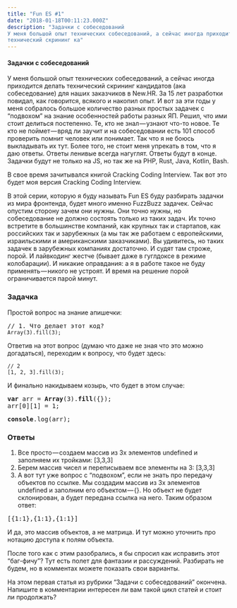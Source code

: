 ```yaml
---
title: "Fun ES #1"
date: "2018-01-18T00:11:23.000Z"
description: "Задачки с собеседований
У меня большой опыт технических собеседований, а сейчас иногда приходится делать
технический скрининг ка"
---
```


<h4>Задачки с собеседований</h4>
<p>У меня большой опыт технических собеседований, а сейчас иногда приходится делать технический скрининг кандидатов (ака собеседование) для наших заказчиков в New.HR. За 15 лет разработки повидал, как говорится, всякого и накопил опыт. И вот за эти годы у меня собралось большое количество разных простых задачек с “подвохом” на знание особенностей работы разных ЯП. Решил, что ими стоит делиться постепенно. Те, кто не знал — узнают что-то новое. Те кто не поймет — вряд ли заучит и на собеседовании есть 101 способ проверить помнит человек или понимает. Так что я не боюсь выкладывать их тут. Более того, не стоит меня упрекать в том, что я даю ответы. Ответы ленивые всегда нагуглят. Ответы будут в конце. Задачки будут не только на JS, но так же на PHP, Rust, Java, Kotlin, Bash.</p>

<p>В свое время зачитывался книгой Cracking Coding Interview. Так вот это будет моя версия Cracking Coding Interview.</p>
<p>В этой серии, которую я буду называть Fun ES буду разбирать задачки из мира фронтенда, будет много именно FuzzBuzz задачек. Сейчас опустим сторону зачем они нужны. Они точно нужны, но собеседование не должно состоять только из таких задач. Их точно встретите в большинстве компаний, как крупных так и стартапов, как российских так и зарубежных (а мы так же работаем с европейскими, израильскими и американскими заказчиками). Вы удивитесь, но таких задачек в зарубежных компаниях достаточно. И судят там строже, порой. И лайвкодинг жестче (бывает даже в гуглдоксе в режиме колобарации). И никакие оправдания: а я в работе такое не буду применять — никого не устроят. И время на решение порой ограничивается парой минут.</p>
<h3>Задачка</h3>
<p>Простой вопрос на знание апишечки:</p>
<pre>// 1. Что делает этот код?<br><code>Array(3).fill(3);</code></pre>
<p>Ответив на этот вопрос (думаю что даже не зная что это можно догадаться), переходим к вопросу, что будет здесь:</p>
<pre><code>// 2<br>[1, 2, 3].fill(3);</code></pre>
<p>И финально накидываем козырь, что будет в этом случае:</p>
<pre><strong>var</strong> arr = <strong>Array</strong>(3).<strong>fill</strong>({});<br>arr[0][1] = 1;</pre>
<pre><strong>console</strong>.log(arr);</pre>
<h3>Ответы</h3>
<ol>
<li>Все просто — создаем массив из 3х элементов undefined и заполняем их тройками: [3,3,3]</li>
<li>Берем массив чисел и переписываем все элементы на 3: [3,3,3]</li>
<li>А вот тут уже вопрос с “подвохом”, если не знать про передачу объектов по ссылке. Мы создадим массив из 3х элементов undefined и заполним его объектом — {}. Но объект не будет склонирован, а будет передана ссылка на него. Таким образом ответ:</li>
</ol>
<pre>[{1:1},{1:1},{1:1}]</pre>
<p>И да, это массив объектов, а не матрица. И тут можно уточнить про нотацию доступа к полям объекта.</p>
<p>После того как с этим разобрались, я бы спросил как исправить этот “баг-фичу”? Тут есть полет для фантазии и рассуждений. Разбирать не будем, но в комментах можете показать свои варианты.</p>
<p>На этом первая статья из рубрики “Задачи с собеседований” окончена. Напишите в комментарии интересен ли вам такой цикл статей и стоит ли продолжать?</p>


